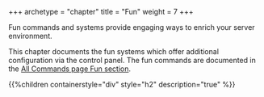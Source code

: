 +++
archetype = "chapter"
title = "Fun"
weight = 7
+++

Fun commands and systems provide engaging ways to enrich your server environment.

This chapter documents the fun systems which offer additional configuration via the control panel. The fun commands are
documented in the [All Commands page Fun section](/core/all-commands#fun).

{{%children containerstyle="div" style="h2" description="true" %}}
